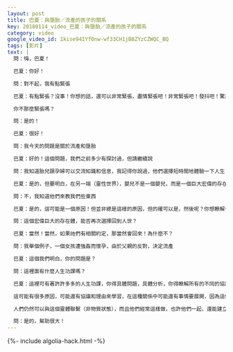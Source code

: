 ```yaml
---
layout: post
title: 巴夏：與墮胎／流產的孩子的關系
key: 20180114_video_巴夏：與墮胎／流產的孩子的關系
category: video
google_video_id: 1kise94IYfOnw-wf33CH1jB8ZYzCZWQC_BQ
tags: [影片]
text: |
  問：嗨，巴夏！

  巴夏：你好！

  問：對不起，我有點緊張

  巴夏：有點緊張？沒事！你想的話，還可以非常緊張，盡情緊張吧！非常緊張吧！發抖吧！驚恐吧！大汗淋漓吧！肌肉抽搐吧！直到你不能動彈！我好緊張啊！啊！我話都不能說了

  你不那麼緊張嗎？

  問：是的！

  巴夏：很好！

  問：我今天的問題是關於流產和墮胎

  巴夏：好的！這個問題，我們之前多少有探討過，但請繼續說

  問：我知道胎兒跟孕婦可以交流知識和信息，我記得你說過，他們選擇短時間地體驗一下人生

  巴夏：是的，但要明白，在另一端（靈性世界），嬰兒不是一個嬰兒，而是一個巨大宏偉的存在體

  問：不，我知道他們來教我們些東西

  巴夏：是的，這可能是一個原因！但並非總是這樣的原因，但的確可以是，然後呢？你想瞭解什麼？

  問：這個宏偉巨大的存在體，能否再次選擇回到人世？

  巴夏：當然！當然，如果祂們有相關約定，那當然會回來！為什麼不？

  問：我舉個例子，一個女孩遭強姦而懷孕，由於父親的反對，決定流產

  巴夏：這個我們明白，你的問題是？

  問：這裡面有什麼人生功課嗎？

  巴夏：這裡可有著許許多多的人生功課，你得具體問題，具體分析，你得瞭解所有的不同的協議，所有的不同的課程，瞭解所有你已經學的，以及那些可以改變的，如此，這樣的事情不再發生，你必須瞭解所有的這些情況，但你說的這個「流產的孩子」，祂仍然存在。

  這可能有很多原因，可能還有協議和理由來學習，在這種關係中可能還有事情要展開，因為這個關係仍然還在，而且永遠都在。你明白嗎？

  人們仍然可以與這個靈體聯繫（非物質狀態），而且他們經常這樣做，也許他們一起，還能建立新的協議，這從而幫助自己，讓自己更有能力/力量去學習與成長，學習如何改變生活中的一些現狀，從而脫離之前的惡性循環， 更積極地去生活。可以是這個原因，也可以是很多其他原因，你可以與這個靈體聊一聊，因為祂們仍然存在的。明白嗎？這對你有幫助嗎？

  問：是的，幫助很大！
---
```


{%- include algolia-hack.html -%}
